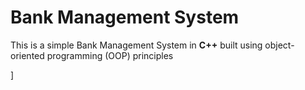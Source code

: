 # Bank Management System
This is a simple Bank Management System in **C++** built using object-oriented programming (OOP) principles

]


